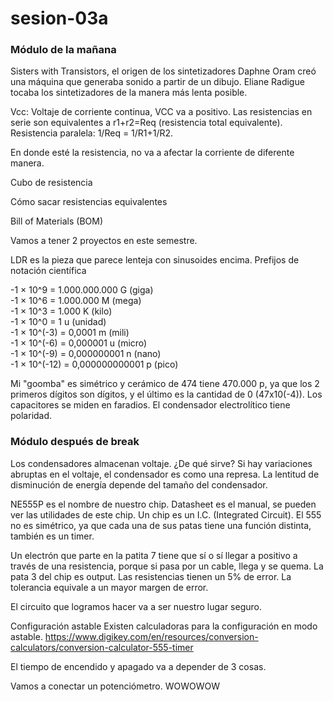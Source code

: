# sesion-03a
### Módulo de la mañana
Sisters with Transistors, el origen de los sintetizadores
Daphne Oram creó una máquina que generaba sonido a partir de un dibujo.
Eliane Radigue tocaba los sintetizadores de la manera más lenta posible.

Vcc: Voltaje de corriente continua, VCC va a positivo.
Las resistencias en serie son equivalentes a r1+r2=Req (resistencia total equivalente).
Resistencia paralela: 1/Req = 1/R1+1/R2.

En donde esté la resistencia, no va a afectar la corriente de diferente manera.

Cubo de resistencia

Cómo sacar resistencias equivalentes

Bill of Materials (BOM)

Vamos a tener 2 proyectos en este semestre.

LDR es la pieza que parece lenteja con sinusoides encima.
Prefijos de notación científica

-1 × 10^9 = 1.000.000.000 G (giga)  
-1 × 10^6 = 1.000.000 M (mega)  
-1 × 10^3 = 1.000 K (kilo)  
-1 × 10^0 = 1 u (unidad)  
-1 × 10^(-3) = 0,0001 m (mili)  
-1 × 10^(-6) = 0,000001 u (micro)  
-1 × 10^(-9) = 0,000000001 n (nano)  
-1 × 10^(-12) = 0,000000000001 p (pico)  

Mi "goomba" es simétrico y cerámico de 474 tiene 470.000 p, ya que los 2 primeros dígitos son dígitos, y el último es la cantidad de 0 (47x10(-4)).
Los capacitores se miden en faradios.
El condensador electrolítico tiene polaridad.


### Módulo después de break

Los condensadores almacenan voltaje.
¿De qué sirve?
Si hay variaciones abruptas en el voltaje, el condensador es como una represa.
La lentitud de disminución de energía depende del tamaño del condensador.



NE555P es el nombre de nuestro chip.
Datasheet es el manual, se pueden ver las utilidades de este chip.
Un chip es un I.C. (Integrated Circuit).
El 555 no es simétrico, ya que cada una de sus patas tiene una función distinta, también es un timer.

Un electrón que parte en la patita 7 tiene que sí o sí llegar a positivo a través de una resistencia, porque si pasa por un cable, llega y se quema.
La pata 3 del chip es output.
Las resistencias tienen un 5% de error.
La tolerancia equivale a un mayor margen de error.

El circuito que logramos hacer va a ser nuestro lugar seguro.


Configuración astable
Existen calculadoras para la configuración en modo astable. https://www.digikey.com/en/resources/conversion-calculators/conversion-calculator-555-timer

El tiempo de encendido y apagado va a depender de 3 cosas.

Vamos a conectar un potenciómetro. WOWOWOW
